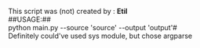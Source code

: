 This script was (not) created by : <b>Etil</b><br />
##USAGE:##<br /> python main.py --source 'source' --output 'output'#<br />
Definitely could've used sys module, but chose argparse<br />
